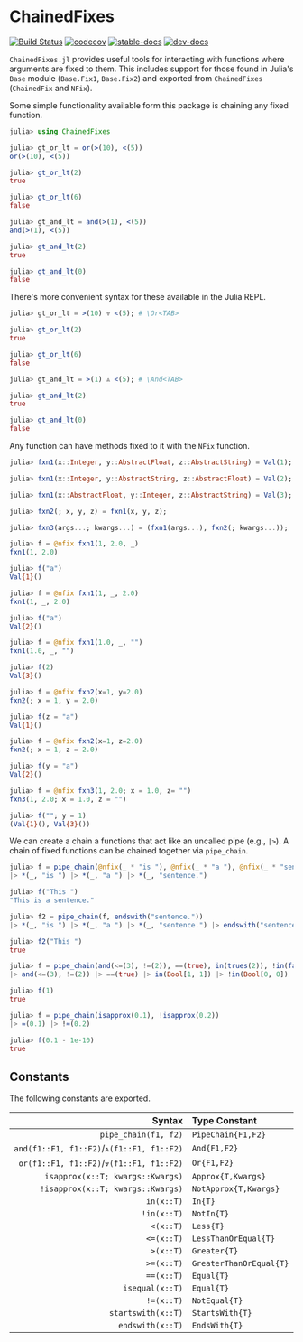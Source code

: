 # ChainedFixes

[![Build Status](https://travis-ci.com/Tokazama/ChainedFixes.jl.svg?branch=master)](https://travis-ci.com/Tokazama/ChainedFixes.jl) [![codecov](https://codecov.io/gh/Tokazama/ChainedFixes.jl/branch/master/graph/badge.svg)](https://codecov.io/gh/Tokazama/ChainedFixes.jl)
[![stable-docs](https://img.shields.io/badge/docs-stable-blue.svg)](https://Tokazama.github.io/ChainedFixes.jl/stable)
[![dev-docs](https://img.shields.io/badge/docs-dev-blue.svg)](https://Tokazama.github.io/ChainedFixes.jl/dev)

`ChainedFixes.jl` provides useful tools for interacting with functions where arguments are fixed to them.
This includes support for those found in Julia's `Base` module (`Base.Fix1`, `Base.Fix2`) and exported from `ChainedFixes` (`ChainedFix` and `NFix`).

Some simple functionality available form this package is chaining any fixed function.
```julia
julia> using ChainedFixes

julia> gt_or_lt = or(>(10), <(5))
or(>(10), <(5))

julia> gt_or_lt(2)
true

julia> gt_or_lt(6)
false

julia> gt_and_lt = and(>(1), <(5))
and(>(1), <(5))

julia> gt_and_lt(2)
true

julia> gt_and_lt(0)
false
```

There's more convenient syntax for these available in the Julia REPL.
```julia
julia> gt_or_lt = >(10) ⩔ <(5); # \Or<TAB>

julia> gt_or_lt(2)
true

julia> gt_or_lt(6)
false

julia> gt_and_lt = >(1) ⩓ <(5); # \And<TAB>

julia> gt_and_lt(2)
true

julia> gt_and_lt(0)
false
```

Any function can have methods fixed to it with the `NFix` function.
```julia
julia> fxn1(x::Integer, y::AbstractFloat, z::AbstractString) = Val(1);

julia> fxn1(x::Integer, y::AbstractString, z::AbstractFloat) = Val(2);

julia> fxn1(x::AbstractFloat, y::Integer, z::AbstractString) = Val(3);

julia> fxn2(; x, y, z) = fxn1(x, y, z);

julia> fxn3(args...; kwargs...) = (fxn1(args...), fxn2(; kwargs...));

julia> f = @nfix fxn1(1, 2.0, _)
fxn1(1, 2.0)

julia> f("a")
Val{1}()

julia> f = @nfix fxn1(1, _, 2.0)
fxn1(1, _, 2.0)

julia> f("a")
Val{2}()

julia> f = @nfix fxn1(1.0, _, "")
fxn1(1.0, _, "")

julia> f(2)
Val{3}()

julia> f = @nfix fxn2(x=1, y=2.0)
fxn2(; x = 1, y = 2.0)

julia> f(z = "a")
Val{1}()

julia> f = @nfix fxn2(x=1, z=2.0)
fxn2(; x = 1, z = 2.0)

julia> f(y = "a")
Val{2}()

julia> f = @nfix fxn3(1, 2.0; x = 1.0, z= "")
fxn3(1, 2.0; x = 1.0, z = "")

julia> f(""; y = 1)
(Val{1}(), Val{3}())

```

We can create a chain a functions that act like an uncalled pipe (e.g., `|>`).
A chain of fixed functions can be chained together via `pipe_chain`.
```julia
julia> f = pipe_chain(@nfix(_ * "is "), @nfix(_ * "a "), @nfix(_ * "sentence."))
|> *(_, "is ") |> *(_, "a ") |> *(_, "sentence.")

julia> f("This ")
"This is a sentence."

julia> f2 = pipe_chain(f, endswith("sentence."))
|> *(_, "is ") |> *(_, "a ") |> *(_, "sentence.") |> endswith("sentence.")

julia> f2("This ")
true

julia> f = pipe_chain(and(<=(3), !=(2)), ==(true), in(trues(2)), !in(falses(2)))
|> and(<=(3), !=(2)) |> ==(true) |> in(Bool[1, 1]) |> !in(Bool[0, 0])

julia> f(1)
true

julia> f = pipe_chain(isapprox(0.1), !isapprox(0.2))
|> ≈(0.1) |> !≈(0.2)

julia> f(0.1 - 1e-10)
true

```

## Constants

The following constants are exported.

| Syntax                                    | Type Constant           |
|------------------------------------------:|:------------------------|
| `pipe_chain(f1, f2)`                      | `PipeChain{F1,F2}`      |
| `and(f1::F1, f1::F2)`/`⩓(f1::F1, f1::F2)` | `And{F1,F2}`            |
| `or(f1::F1, f1::F2)`/`⩔(f1::F1, f1::F2)`  | `Or{F1,F2}`             |
| `isapprox(x::T; kwargs::Kwargs)`          | `Approx{T,Kwargs}`      |
| `!isapprox(x::T; kwargs::Kwargs)`         | `NotApprox{T,Kwargs}`   |
| `in(x::T)`                                | `In{T}`                 |
| `!in(x::T)`                               | `NotIn{T}`              |
| `<(x::T)`                                 | `Less{T}`               |
| `<=(x::T)`                                | `LessThanOrEqual{T}`    |
| `>(x::T)`                                 | `Greater{T}`            |
| `>=(x::T)`                                | `GreaterThanOrEqual{T}` |
| `==(x::T)`                                | `Equal{T}`              |
| `isequal(x::T)`                           | `Equal{T}`              |
| `!=(x::T)`                                | `NotEqual{T}`           |
| `startswith(x::T)`                        | `StartsWith{T}`         |
| `endswith(x::T)`                          | `EndsWith{T}`           |


